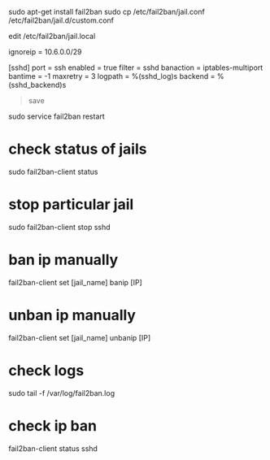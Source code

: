 sudo apt-get install fail2ban
sudo cp /etc/fail2ban/jail.conf /etc/fail2ban/jail.d/custom.conf

edit /etc/fail2ban/jail.local


ignoreip = 10.6.0.0/29

[sshd]
port = ssh
enabled = true
filter = sshd
banaction = iptables-multiport
bantime = -1
maxretry = 3
logpath = %(sshd_log)s
backend = %(sshd_backend)s

> save

sudo service fail2ban restart

# check status of jails
sudo fail2ban-client status

# stop particular jail
sudo fail2ban-client stop sshd

# ban ip manually
fail2ban-client set [jail_name] banip [IP]

# unban ip manually
fail2ban-client set [jail_name] unbanip [IP]

# check logs

sudo tail -f /var/log/fail2ban.log

# check ip ban 

fail2ban-client status sshd

